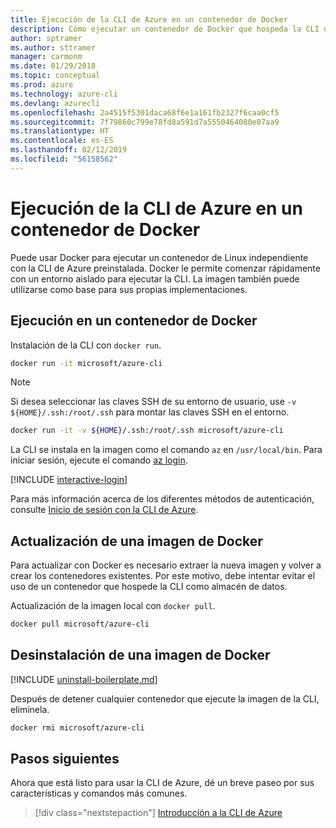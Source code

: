 ```yaml
---
title: Ejecución de la CLI de Azure en un contenedor de Docker
description: Cómo ejecutar un contenedor de Docker que hospeda la CLI de Azure
author: sptramer
ms.author: sttramer
manager: carmonm
ms.date: 01/29/2018
ms.topic: conceptual
ms.prod: azure
ms.technology: azure-cli
ms.devlang: azurecli
ms.openlocfilehash: 2a4515f5301daca68f6e1a161fb2327f6caa0cf5
ms.sourcegitcommit: 7f79860c799e78fd8a591d7a5550464080e07aa9
ms.translationtype: HT
ms.contentlocale: es-ES
ms.lasthandoff: 02/12/2019
ms.locfileid: "56158562"
---
```

# <a name="run-azure-cli-in-a-docker-container"></a>Ejecución de la CLI de Azure en un contenedor de Docker

Puede usar Docker para ejecutar un contenedor de Linux independiente con la CLI de Azure preinstalada. Docker le permite comenzar rápidamente con un entorno aislado para ejecutar la CLI. La imagen también puede utilizarse como base para sus propias implementaciones.

## <a name="run-in-a-docker-container"></a>Ejecución en un contenedor de Docker

Instalación de la CLI con `docker run`.

   ```bash
   docker run -it microsoft/azure-cli
   ```

> [!NOTE]
> Si desea seleccionar las claves SSH de su entorno de usuario, use `-v ${HOME}/.ssh:/root/.ssh` para montar las claves SSH en el entorno.
>
> ```bash
> docker run -it -v ${HOME}/.ssh:/root/.ssh microsoft/azure-cli
> ```

La CLI se instala en la imagen como el comando `az` en `/usr/local/bin`. Para iniciar sesión, ejecute el comando [az login](/cli/azure/reference-index#az-login).

[!INCLUDE [interactive-login](includes/interactive-login.md)]

Para más información acerca de los diferentes métodos de autenticación, consulte [Inicio de sesión con la CLI de Azure](authenticate-azure-cli.md).

## <a name="update-docker-image"></a>Actualización de una imagen de Docker

Para actualizar con Docker es necesario extraer la nueva imagen y volver a crear los contenedores existentes. Por este motivo, debe intentar evitar el uso de un contenedor que hospede la CLI como almacén de datos.

Actualización de la imagen local con `docker pull`.

```bash
docker pull microsoft/azure-cli
```

## <a name="uninstall-docker-image"></a>Desinstalación de una imagen de Docker

[!INCLUDE [uninstall-boilerplate.md](includes/uninstall-boilerplate.md)]

Después de detener cualquier contenedor que ejecute la imagen de la CLI, elimínela.

```bash
docker rmi microsoft/azure-cli
```

## <a name="next-steps"></a>Pasos siguientes

Ahora que está listo para usar la CLI de Azure, dé un breve paseo por sus características y comandos más comunes.

> [!div class="nextstepaction"]
> [Introducción a la CLI de Azure](get-started-with-azure-cli.md)
